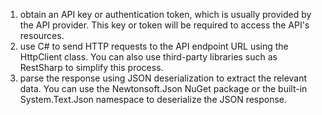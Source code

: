 1. obtain an API key or authentication token, which is usually provided by the API provider. This key or token will be required to access the API's resources.
2. use C# to send HTTP requests to the API endpoint URL using the HttpClient class. You can also use third-party libraries such as RestSharp to simplify this process.
3. parse the response using JSON deserialization to extract the relevant data. You can use the Newtonsoft.Json NuGet package or the built-in System.Text.Json namespace to deserialize the JSON response.